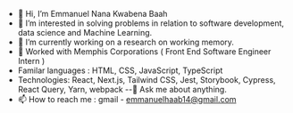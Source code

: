 - 👋 Hi, I’m Emmanuel Nana Kwabena Baah
- 👀 I’m interested in solving problems in relation to software development, data science and Machine Learning.
-  🔭 I’m currently working on a research on working memory.
- 💞️ Worked with Memphis Corporations ( Front End Software Engineer Intern )
- Familar languages :  HTML, CSS, JavaScript, TypeScript
- Technologies: React, Next.js, Tailwind CSS, Jest, Storybook, Cypress, React Query, Yarn, webpack
--💬 Ask me about anything.
- 📫 How to reach me : 
gmail - emmanuelhaab14@gmail.com



<!---
jrhaab/jrhaab is a ✨ special ✨ repository because its `README.md` (this file) appears on your GitHub profile.
You can click the Preview link to take a look at your changes.
--->
